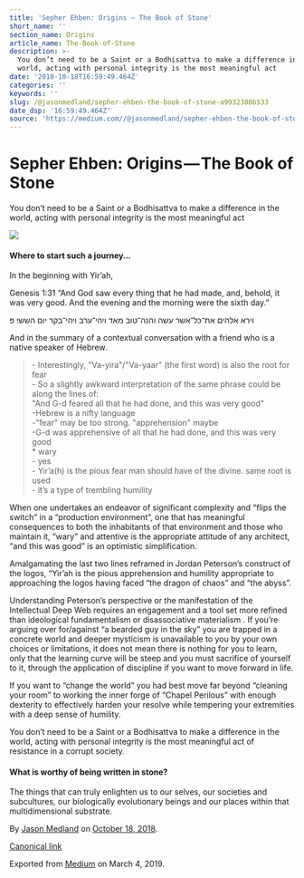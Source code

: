 ```yaml
---
title: 'Sepher Ehben: Origins — The Book of Stone'
short_name: ''
section_name: Origins
article_name: The-Book-of-Stone
description: >-
  You don’t need to be a Saint or a Bodhisattva to make a difference in the
  world, acting with personal integrity is the most meaningful act
date: '2018-10-18T16:59:49.464Z'
categories: ''
keywords: ''
slug: /@jasonmedland/sepher-ehben-the-book-of-stone-a9932388b533
date_dsp: '16:59:49.464Z'
source: 'https://medium.com//@jasonmedland/sepher-ehben-the-book-of-stone-a9932388b533'
---
```


# Sepher Ehben: Origins — The Book of Stone

You don’t need to be a Saint or a Bodhisattva to make a difference in the world, acting with personal integrity is the most meaningful act

![](https://cdn-images-1.medium.com/max/800/1*V1amqCE1tzcLDaqEvNafSQ.jpeg)

#### Where to start such a journey…

In the beginning with Yir’ah,

Genesis 1:31 “And God saw every thing that he had made, and, behold, it was very good. And the evening and the morning were the sixth day.”

וירא אלהים את־כל־אשר עשה והנה־טוב מאד ויהי־ערב ויהי־בקר יום הששי׃ פ

And in the summary of a contextual conversation with a friend who is a native speaker of Hebrew.

> \- Interestingly, "Va-yira"/"Va-yaar" (the first word) is also the root for fear  
> \- So a slightly awkward interpretation of the same phrase could be along the lines of:  
> "And G-d feared all that he had done, and this was very good"  
> \-Hebrew is a nifty language  
> \-"fear" may be too strong. "apprehension" maybe  
> \-G-d was apprehensive of all that he had done, and this was very good  
> \* wary  
> \- yes  
> \- Yir’a(h) is the pious fear man should have of the divine. same root is used  
> \- it’s a type of trembling humility

When one undertakes an endeavor of significant complexity and “flips the switch” in a “production environment”, one that has meaningful consequences to both the inhabitants of that environment and those who maintain it, “wary” and attentive is the appropriate attitude of any architect, “and this was good” is an optimistic simplification.

Amalgamating the last two lines reframed in Jordan Peterson’s construct of the logos, “Yir’ah is the pious apprehension and humility appropriate to approaching the logos having faced “the dragon of chaos” and “the abyss”.

Understanding Peterson’s perspective or the manifestation of the Intellectual Deep Web requires an engagement and a tool set more refined than ideological fundamentalism or disassociative materialism . If you’re arguing over for/against “a bearded guy in the sky” you are trapped in a concrete world and deeper mysticism is unavailable to you by your own choices or limitations, it does not mean there is nothing for you to learn, only that the learning curve will be steep and you must sacrifice of yourself to it, through the application of discipline if you want to move forward in life.

If you want to “change the world” you had best move far beyond “cleaning your room” to working the inner forge of “Chapel Perilous” with enough dexterity to effectively harden your resolve while tempering your extremities with a deep sense of humility.

You don’t need to be a Saint or a Bodhisattva to make a difference in the world, acting with personal integrity is the most meaningful act of resistance in a corrupt society.

#### What is worthy of being written in stone?

The things that can truly enlighten us to our selves, our societies and subcultures, our biologically evolutionary beings and our places within that multidimensional substrate.

By [Jason Medland](https://medium.com/@jasonmedland) on [October 18, 2018](https://medium.com/p/a9932388b533).

[Canonical link](https://medium.com/@jasonmedland/sepher-ehben-the-book-of-stone-a9932388b533)

Exported from [Medium](https://medium.com) on March 4, 2019.